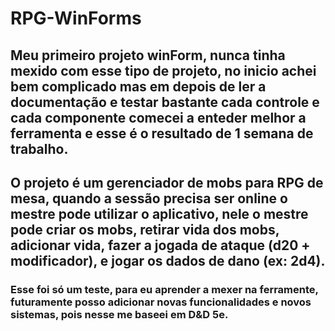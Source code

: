 # RPG-WinForms
## Meu primeiro projeto winForm, nunca tinha mexido com esse tipo de projeto, no inicio achei bem complicado mas em depois de ler a documentação e testar bastante cada controle e cada componente comecei a enteder melhor a ferramenta e esse é o resultado de 1 semana de trabalho.

## O projeto é um gerenciador de mobs para RPG de mesa, quando a sessão precisa ser online o mestre pode utilizar o aplicativo, nele o mestre pode criar os mobs, retirar vida dos mobs, adicionar vida, fazer a jogada de ataque (d20 + modificador), e jogar os dados de dano (ex: 2d4). 

### Esse foi só um teste, para eu aprender a mexer na ferramente, futuramente posso adicionar novas funcionalidades e novos sistemas, pois nesse me baseei em D&D 5e.

